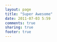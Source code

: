 ```yaml
---
layout: page
title: "Super Awesome"
date: 2011-07-03 5:59
comments: true
sharing: true
footer: true
---
```


<script src="//about.me/embed/vonoiral?image=0&amp;name=0&amp;headline=0&amp;style=site"></script>